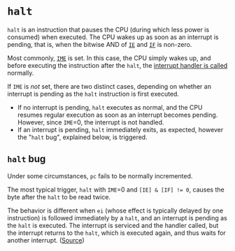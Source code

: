 # `halt`

`halt` is an instruction that pauses the CPU (during which less power is
consumed) when executed. The CPU wakes up as soon as an interrupt is pending,
that is, when the bitwise AND of [`IE`](<#FFFF - IE - Interrupt Enable (R/W)>)
and [`IF`](<#FF0F - IF - Interrupt Flag (R/W)>) is non-zero.

Most commonly, [`IME`](<#IME - Interrupt Master Enable Flag (Write Only)>) is
set. In this case, the CPU simply wakes up, and before executing the instruction
after the `halt`, the [interrupt handler is called](<#Interrupt Handling>)
normally.

If `IME` is *not* set, there are two distinct cases, depending on whether an
interrupt is pending as the `halt` instruction is first executed.

- If no interrupt is pending, `halt` executes as normal, and the CPU resumes
  regular execution as soon as an interrupt becomes pending. However, since
  `IME`=0, the interrupt is not handled.
- If an interrupt is pending, `halt` immediately exits, as expected, however
  the "`halt` bug", explained below, is triggered.

## `halt` bug

Under some circumstances, `pc` fails to be normally incremented.

The most typical trigger, `halt` with `IME`=0 and `[IE] & [IF] != 0`, causes
the byte after the `halt` to be read twice.

The behavior is different when `ei` (whose effect is typically delayed by one
instruction) is followed immediately by a `halt`, and an interrupt is pending
as the `halt` is executed. The interrupt is serviced and the handler called,
but the interrupt returns to the `halt`, which is executed again, and thus
waits for another interrupt.
([Source](https://github.com/LIJI32/SameSuite/blob/master/interrupt/ei_delay_halt.asm))
